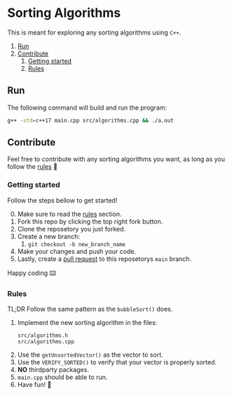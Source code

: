 # Sorting Algorithms
This is meant for exploring any sorting algorithms using `C++`.

1. [Run](#run)
2. [Contribute](#contribute)
    1. [Getting started](#getting-started)
    2. [Rules](#rules)

## Run
The following command will build and run the program:

```sh
g++ -std=c++17 main.cpp src/algorithms.cpp && ./a.out
```

## Contribute
Feel free to contribute with any sorting algorithms you want, as long
as you follow the [rules](#rules) :raised_hands:

### Getting started
Follow the steps bellow to get started!

0. Make sure to read the [rules](#rules) section.
1. Fork this repo by clicking the top right fork button.
2. Clone the reposetory you just forked.
3. Create a new branch:
    1. `git checkout -b new_branch_name`
4. Make your changes and push your code.
5. Lastly, create a [pull request](https://github.com/claesgill/sorting_algorithms/pulls) to this reposetorys `main` branch.

Happy coding :keyboard:

### Rules
TL;DR Follow the same pattern as the `bubbleSort()` does.

1. Implement the new sorting algorithm in the files:
    ```
    src/algorithms.h
    src/algorithms.cpp
    ```
2. Use the `getUnsortedVector()` as the vector to sort.
3. Use the `VERIFY_SORTED()` to verify that your vector is properly sorted.
4. **NO** thirdparty packages.
5. `main.cpp` should be able to run.
6. Have fun! :tada: